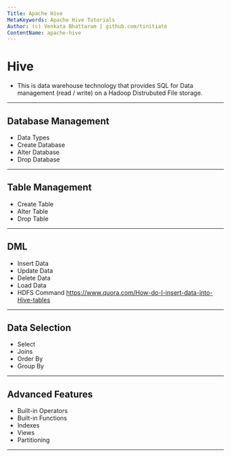 ```yaml
---
Title: Apache Hive
MetaKeywords: Apache Hive Tutorials
Author: (c) Venkata Bhattaram | github.com/tinitiate
ContentName: apache-hive
---
```


# Hive
* This is data warehouse technology that provides SQL for Data management 
  (read / write) on a Hadoop Distrubuted File storage.

***

## Database Management
* Data Types
* Create Database
* Alter Database
* Drop Database

***

## Table Management
* Create Table
* Alter Table
* Drop Table

***

## DML
* Insert Data
* Update Data
* Delete Data
* Load Data
* HDFS Command
https://www.quora.com/How-do-I-insert-data-into-Hive-tables

***

## Data Selection
* Select
* Joins
* Order By
* Group By

***

## Advanced Features
* Built-in Operators
* Built-in Functions
* Indexes
* Views
* Partitioning

***
